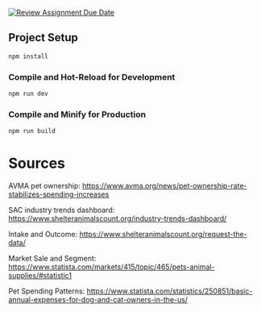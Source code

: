 [![Review Assignment Due Date](https://classroom.github.com/assets/deadline-readme-button-24ddc0f5d75046c5622901739e7c5dd533143b0c8e959d652212380cedb1ea36.svg)](https://classroom.github.com/a/aIBftyMV)

## Project Setup

```sh
npm install
```

### Compile and Hot-Reload for Development

```sh
npm run dev
```

### Compile and Minify for Production

```sh
npm run build
```

# Sources
AVMA pet ownership: https://www.avma.org/news/pet-ownership-rate-stabilizes-spending-increases

SAC industry trends dashboard: https://www.shelteranimalscount.org/industry-trends-dashboard/

Intake and Outcome: https://www.shelteranimalscount.org/request-the-data/

Market Sale and Segment: https://www.statista.com/markets/415/topic/465/pets-animal-supplies/#statistic1

Pet Spending Patterns: https://www.statista.com/statistics/250851/basic-annual-expenses-for-dog-and-cat-owners-in-the-us/